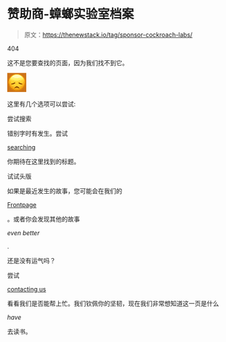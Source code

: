 # 赞助商-蟑螂实验室档案

> 原文：<https://thenewstack.io/tag/sponsor-cockroach-labs/>

404

这不是您要查找的页面，因为我们找不到它。

![](img/af17692d936d8610da3a3c0013a7d96b.png)

这里有几个选项可以尝试:

尝试搜索

错别字时有发生。尝试

[searching](#)

你期待在这里找到的标题。

试试头版

如果是最近发生的故事，您可能会在我们的

[Frontpage](/)

。或者你会发现其他的故事

*even better*

.

还是没有运气吗？

尝试

[contacting us](mailto:help@thenewstack.io)

看看我们是否能帮上忙。我们钦佩你的坚韧，现在我们非常想知道这一页是什么

*have*

去读书。